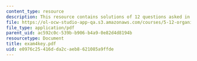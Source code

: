 ```yaml
---
content_type: resource
description: This resource contains solutions of 12 questions asked in exam 4.
file: https://ol-ocw-studio-app-qa.s3.amazonaws.com/courses/5-12-organic-chemistry-i-spring-2005/e0976c25416dda2caeb8621085a9ffde_exam4key.pdf
file_type: application/pdf
parent_uid: ac592c0c-539b-b906-b4a9-0e82d4d8194b
resourcetype: Document
title: exam4key.pdf
uid: e0976c25-416d-da2c-aeb8-621085a9ffde
---
```

